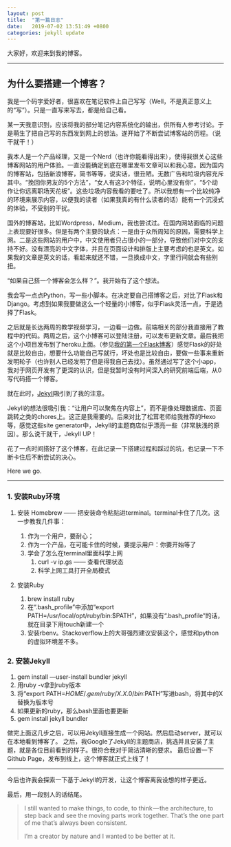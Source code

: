```yaml
---
layout: post
title:  "第一篇日志"
date:   2019-07-02 13:51:49 +0800
categories: jekyll update
---
```


大家好，欢迎来到我的博客。

---
## 为什么要搭建一个博客？

我是一个码字爱好者，很喜欢在笔记软件上自己写写（Well，不是真正意义上的“写”）。只是一直写来写去，都是给自己看。

某一天我意识到，应该将我的部分笔记内容系统化的输出，供所有人参考讨论。于是萌生了把自己写的东西发到网上的想法。遂开始了不断尝试博客站的历程。（说干就干！）

我本人是一个产品经理，又是一个Nerd（也许你能看得出来），使得我很关心这些博客网站的用户体验。一直没能确定到底在哪里发布文章可以和我心意。因为国内的博客站，包括新浪博客，简书等等，说实话，很丑陋。无数广告和垃圾内容充斥其中。“挽回你男友的5个方法”，“女人有这3个特征，说明心里没有你”，“5个动作让你远离职场天花板”。这些垃圾内容我看的要吐了。所以我想有一个比较纯净的环境来展示内容，以便我的读者（如果我真的有什么读者的话）能有一个沉浸式的体验，不受别的干扰。

国外的博客站，比如Wordpress，Medium，我也尝试过。在国内网站面临的问题上表现要好很多。但是有两个主要的缺点：一是由于众所周知的原因，需要科学上网。二是这些网站的用户中，中文使用者只占很小的一部分，导致他们对中文的支持不好。没有漂亮的中文字体，并且在页面设计和排版上主要考虑的也是英文。如果我的文章是英文的话，看起来就还不错，一旦换成中文，字里行间就会有些别扭。

“如果自己搭一个博客会怎么样？”。我开始有了这个想法。

我会写一点点Python，写一些小脚本。在决定要自己搭博客之后，对比了Flask和Django。考虑到如果我要做这么一个轻量的小博客，似乎Flask灵活一点，于是选择了Flask。

之后就是长达两周的教学视频学习，一边看一边做。前端相关的部分我直接用了教程中的代码。两周之后，这个小博客可以登陆注册，可以发布更新文章。最后我把这个小项目发布到了heroku上面。（参见[我的第一个Flask博客][flaskblog]）感觉Flask的好处就是比较自由，想要什么功能自己写就行，坏处也是比较自由，要做一些事来重新发明轮子（也许别人已经发明了但是得我自己去找）。虽然通过写了这个小app，我对于网页开发有了更深的认识，但是我暂时没有时间深入的研究前端后端，从0写代码搭一个博客。

就在此时，[Jekyll][jekyll]吸引到了我的注意。

Jekyll的想法很吸引我：“让用户可以聚焦在内容上”，而不是像处理数据库、页面跳转之类的chores上。这正是我需要的。后来对比了松茸老师给我推荐的Hexo等，感觉这些site generator中，Jekyll的主题商店似乎漂亮一些（非常肤浅的原因）。那么说干就干，Jekyll UP！

花了一点时间搭好了这个博客，在此记录一下搭建过程和踩过的坑，也记录一下不断卡住后不断尝试的决心。

Here we go.

---

### 1. 安装Ruby环境

1. 安装 Homebrew —— 把安装命令粘贴进terminal。terminal卡住了几次。这一步教我几件事：
	1. 作为一个用户，要耐心；
	2. 作为一个产品，在可能卡住的时候，要提示用户：你要开始等了
	3. 学会了怎么在terminal里面科学上网
		1. curl -v ip.gs —— 查看代理状态
		2. 科学上网工具打开全局模式

2. 安装Ruby
	1. brew install ruby
	2. 在“.bash_profile”中添加“export PATH=/usr/local/opt/ruby/bin:$PATH”，如果没有“.bash_profile”的话，就在目录下用touch新建一个
	3. 安装rbenv。Stackoverflow上的大哥强烈建议安装这个，感觉和python的虚拟环境差不多。

### 2. 安装Jekyll

1. gem install —user-install bundler jekyll
2. 用ruby -v拿到ruby版本
3. 将“export PATH=$HOME/.gem/ruby/X.X.0/bin:$PATH”写进bash，将其中的X替换为版本号
4.  如果更新的ruby，那么bash里面也要更新
5. gem install jekyll bundler

做完上面这几步之后，可以用Jekyll直接生成一个网站。然后启动server，就可以在本地看到博客了。
之后，我Google了Jekyll的主题商店，挑选并且安装了主题，就是各位目前看到的样子。很符合我对于简洁清晰的要求。
最后设置一下Github Page，发布到线上，这个博客就正式上线了！

---

今后也许我会探索一下基于Jekyll的开发，让这个博客离我设想的样子更近。

最后，用一段别人的话结尾。


> I still wanted to make things, to code, to think — the architecture, to step back and see the moving parts work together. That’s the one part of me that’s always been consistent.
>
> I’m a creator by nature and I wanted to be better at it.

[jekyll]:https://jekyllrb.com
[local]:http://localhost:4000/
[flaskblog]:https://ldch97.herokuapp.com
